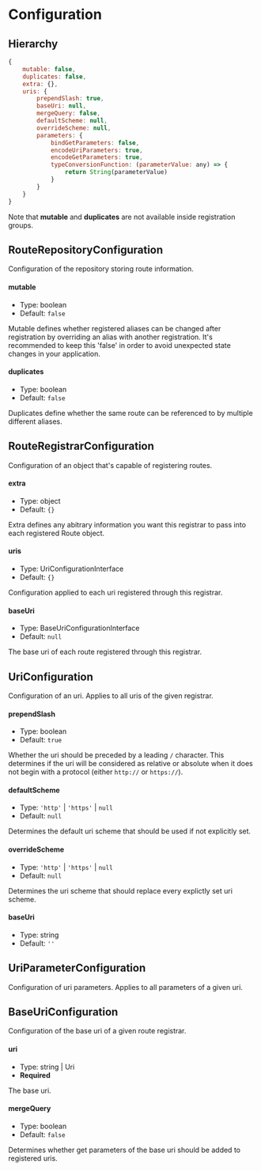 # Configuration

## Hierarchy

```javascript
{
    mutable: false,
    duplicates: false,
    extra: {},
    uris: {
        prependSlash: true,
        baseUri: null,
        mergeQuery: false,
        defaultScheme: null,
        overrideScheme: null,
        parameters: {
            bindGetParameters: false,
            encodeUriParameters: true,
            encodeGetParameters: true,
            typeConversionFunction: (parameterValue: any) => {
                return String(parameterValue)
            }
        }
    }
}
```

Note that **mutable** and **duplicates** are not available inside registration groups.

## RouteRepositoryConfiguration

Configuration of the repository storing route information.

#### mutable

- Type: boolean
- Default: `false`

Mutable defines whether registered aliases can be changed after registration by overriding an alias with another registration.
It's recommended to keep this 'false' in order to avoid unexpected state changes in your application.

#### duplicates

- Type: boolean
- Default: `false`

Duplicates define whether the same route can be referenced to by multiple different aliases.

## RouteRegistrarConfiguration

Configuration of an object that's capable of registering routes.

#### extra

- Type: object
- Default: `{}`

Extra defines any abitrary information you want this registrar to pass into each registered Route object.

#### uris

- Type: UriConfigurationInterface
- Default: `{}`

Configuration applied to each uri registered through this registrar.

#### baseUri

- Type: BaseUriConfigurationInterface
- Default: `null`

The base uri of each route registered through this registrar.

## UriConfiguration

Configuration of an uri. Applies to all uris of the given registrar.

#### prependSlash

- Type: boolean
- Default: `true`

Whether the uri should be preceded by a leading `/` character. This determines if the uri will be considered as relative or absolute when it does not begin with a protocol (either `http://` or `https://`).

#### defaultScheme

- Type: `'http'` | `'https'` | `null`
- Default: `null`

Determines the default uri scheme that should be used if not explicitly set.

#### overrideScheme

- Type: `'http'` | `'https'` | `null`
- Default: `null`

Determines the uri scheme that should replace every explictly set uri scheme.

#### baseUri

- Type: string
- Default: `''`

## UriParameterConfiguration

Configuration of uri parameters. Applies to all parameters of a given uri.

## BaseUriConfiguration

Configuration of the base uri of a given route registrar.

#### uri

- Type: string | Uri
- **Required**

The base uri.

#### mergeQuery

- Type: boolean
- Default: `false`

Determines whether get parameters of the base uri should be added to registered uris.
